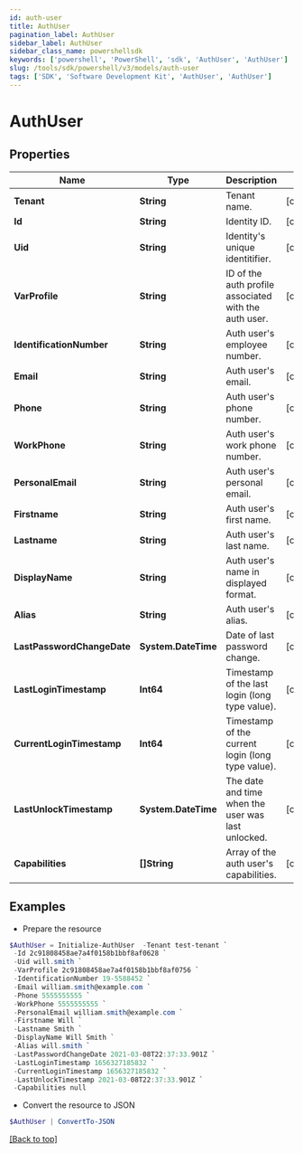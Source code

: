 ```yaml
---
id: auth-user
title: AuthUser
pagination_label: AuthUser
sidebar_label: AuthUser
sidebar_class_name: powershellsdk
keywords: ['powershell', 'PowerShell', 'sdk', 'AuthUser', 'AuthUser']
slug: /tools/sdk/powershell/v3/models/auth-user
tags: ['SDK', 'Software Development Kit', 'AuthUser', 'AuthUser']
---
```


# AuthUser

## Properties

| Name | Type | Description | Notes |
| --- | --- | --- | --- |
| **Tenant** | **String** | Tenant name. | [optional] |
| **Id** | **String** | Identity ID. | [optional] |
| **Uid** | **String** | Identity's unique identitifier. | [optional] |
| **VarProfile** | **String** | ID of the auth profile associated with the auth user. | [optional] |
| **IdentificationNumber** | **String** | Auth user's employee number. | [optional] |
| **Email** | **String** | Auth user's email. | [optional] |
| **Phone** | **String** | Auth user's phone number. | [optional] |
| **WorkPhone** | **String** | Auth user's work phone number. | [optional] |
| **PersonalEmail** | **String** | Auth user's personal email. | [optional] |
| **Firstname** | **String** | Auth user's first name. | [optional] |
| **Lastname** | **String** | Auth user's last name. | [optional] |
| **DisplayName** | **String** | Auth user's name in displayed format. | [optional] |
| **Alias** | **String** | Auth user's alias. | [optional] |
| **LastPasswordChangeDate** | **System.DateTime** | Date of last password change. | [optional] |
| **LastLoginTimestamp** | **Int64** | Timestamp of the last login (long type value). | [optional] |
| **CurrentLoginTimestamp** | **Int64** | Timestamp of the current login (long type value). | [optional] |
| **LastUnlockTimestamp** | **System.DateTime** | The date and time when the user was last unlocked. | [optional] |
| **Capabilities** | **[]String** | Array of the auth user's capabilities. | [optional] |

## Examples

- Prepare the resource

```powershell
$AuthUser = Initialize-AuthUser  -Tenant test-tenant `
 -Id 2c91808458ae7a4f0158b1bbf8af0628 `
 -Uid will.smith `
 -VarProfile 2c91808458ae7a4f0158b1bbf8af0756 `
 -IdentificationNumber 19-5588452 `
 -Email william.smith@example.com `
 -Phone 5555555555 `
 -WorkPhone 5555555555 `
 -PersonalEmail william.smith@example.com `
 -Firstname Will `
 -Lastname Smith `
 -DisplayName Will Smith `
 -Alias will.smith `
 -LastPasswordChangeDate 2021-03-08T22:37:33.901Z `
 -LastLoginTimestamp 1656327185832 `
 -CurrentLoginTimestamp 1656327185832 `
 -LastUnlockTimestamp 2021-03-08T22:37:33.901Z `
 -Capabilities null
```

- Convert the resource to JSON

```powershell
$AuthUser | ConvertTo-JSON
```

[[Back to top]](#)
